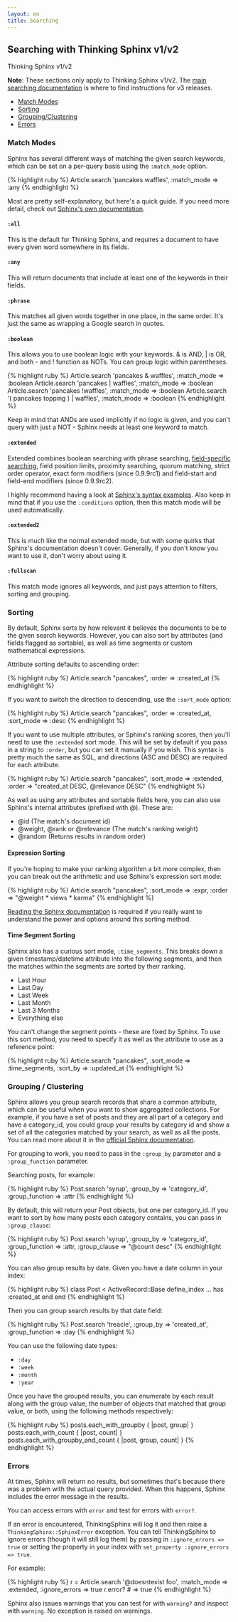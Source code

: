 ```yaml
---
layout: en
title: Searching
---
```


## Searching with Thinking Sphinx v1/v2

<div class="note">
  <p class="old">Thinking Sphinx v1/v2</p>

  <p><strong>Note</strong>: These sections only apply to Thinking Sphinx v1/v2. The <a href="/thinking-sphinx/searching.html">main searching documentation</a> is where to find instructions for v3 releases.
</div>

* [Match Modes](#matchmodes)
* [Sorting](#sorting)
* [Grouping/Clustering](#grouping)
* [Errors](#errors)

<h3 id="matchmodes">Match Modes</h3>

Sphinx has several different ways of matching the given search keywords, which can be set on a per-query basis using the `:match_mode` option.

{% highlight ruby %}
Article.search 'pancakes waffles', :match_mode => :any
{% endhighlight %}

Most are pretty self-explanatory, but here's a quick guide. If you need more detail, check out [Sphinx's own documentation](http://www.sphinxsearch.com/docs/current.html#matching-modes).

#### `:all`

This is the default for Thinking Sphinx, and requires a document to have every given word somewhere in its fields.

#### `:any`

This will return documents that include at least one of the keywords in their fields.

#### `:phrase`

This matches all given words together in one place, in the same order. It's just the same as wrapping a Google search in quotes.

#### `:boolean`

This allows you to use boolean logic with your keywords. &amp; is AND, | is OR, and both - and ! function as NOTs. You can group logic within parentheses.

{% highlight ruby %}
Article.search 'pancakes &amp; waffles', :match_mode => :boolean
Article.search 'pancakes | waffles', :match_mode => :boolean
Article.search 'pancakes !waffles',  :match_mode => :boolean
Article.search '( pancakes topping ) | waffles',
  :match_mode => :boolean
{% endhighlight %}

Keep in mind that ANDs are used implicitly if no logic is given, and you can't query with just a NOT - Sphinx needs at least one keyword to match.

#### `:extended`

Extended combines boolean searching with phrase searching, [field-specific searching](/thinking-sphinx/searching.html#conditions), field position limits, proximity searching, quorum matching, strict order operator, exact form modifiers (since 0.9.9rc1) and field-start and field-end modifiers (since 0.9.9rc2).

I highly recommend having a look at [Sphinx's syntax examples](http://www.sphinxsearch.com/docs/current.html#extended-syntax). Also keep in mind that if you use the `:conditions` option, then this match mode will be used automatically.

#### `:extended2`

This is much like the normal extended mode, but with some quirks that Sphinx's documentation doesn't cover. Generally, if you don't know you want to use it, don't worry about using it.

#### `:fullscan`

This match mode ignores all keywords, and just pays attention to filters, sorting and grouping.

<h3 id="sorting">Sorting</h3>

By default, Sphinx sorts by how relevant it believes the documents to be to the given search keywords. However, you can also sort by attributes (and fields flagged as sortable), as well as time segments or custom mathematical expressions.

Attribute sorting defaults to ascending order:

{% highlight ruby %}
Article.search "pancakes", :order => :created_at
{% endhighlight %}

If you want to switch the direction to descending, use the `:sort_mode` option:

{% highlight ruby %}
Article.search "pancakes", :order => :created_at,
  :sort_mode => :desc
{% endhighlight %}

If you want to use multiple attributes, or Sphinx's ranking scores, then you'll need to use the `:extended` sort mode. This will be set by default if you pass in a string to `:order`, but you can set it manually if you wish. This syntax is pretty much the same as SQL, and directions (ASC and DESC) are required for each attribute.

{% highlight ruby %}
Article.search "pancakes", :sort_mode => :extended,
  :order => "created_at DESC, @relevance DESC"
{% endhighlight %}

As well as using any attributes and sortable fields here, you can also use Sphinx's internal attributes (prefixed with @). These are:

* @id (The match's document id)
* @weight, @rank or @relevance (The match's ranking weight)
* @random (Returns results in random order)

#### Expression Sorting

If you're hoping to make your ranking algorithm a bit more complex, then you can break out the arithmetic and use Sphinx's expression sort mode:

{% highlight ruby %}
Article.search "pancakes", :sort_mode => :expr,
  :order => "@weight * views * karma"
{% endhighlight %}

[Reading the Sphinx documentation](http://www.sphinxsearch.com/docs/current.html#sorting-modes) is required if you really want to understand the power and options around this sorting method.

#### Time Segment Sorting

Sphinx also has a curious sort mode, `:time_segments`. This breaks down a given timestamp/datetime attribute into the following segments, and then the matches within the segments are sorted by their ranking.

* Last Hour
* Last Day
* Last Week
* Last Month
* Last 3 Months
* Everything else

You can't change the segment points - these are fixed by Sphinx. To use this sort method, you need to specify it as well as the attribute to use as a reference point:

{% highlight ruby %}
Article.search "pancakes", :sort_mode => :time_segments,
  :sort_by => :updated_at
{% endhighlight %}

<h3 id="grouping">Grouping / Clustering</h3>

Sphinx allows you group search records that share a common attribute, which can be useful when you want to show aggregated collections. For example, if you have a set of posts and they are all part of a category and have a category_id, you could group your results by category id and show a set of all the categories matched by your search, as well as all the posts. You can read more about it in the [official Sphinx documentation](http://sphinxsearch.com/docs/current.html#clustering).

For grouping to work, you need to pass in the `:group_by` parameter and a `:group_function` parameter.

Searching posts, for example:

{% highlight ruby %}
Post.search 'syrup',
  :group_by       => 'category_id',
  :group_function => :attr
{% endhighlight %}

By default, this will return your Post objects, but one per category_id. If you want to sort by how many posts each category contains, you can pass in `:group_clause`:

{% highlight ruby %}
Post.search 'syrup',
  :group_by       => 'category_id',
  :group_function => :attr,
  :group_clause   => "@count desc"
{% endhighlight %}

You can also group results by date. Given you have a date column in your index:

{% highlight ruby %}
class Post < ActiveRecord::Base
  define_index
    ...
    has :created_at
  end
end
{% endhighlight %}

Then you can group search results by that date field:

{% highlight ruby %}
Post.search 'treacle',
  :group_by       => 'created_at',
  :group_function => :day
{% endhighlight %}

You can use the following date types:

* `:day`
* `:week`
* `:month`
* `:year`

Once you have the grouped results, you can enumerate by each result along with the group value, the number of objects that matched that group value, or both, using the following methods respectively:

{% highlight ruby %}
posts.each_with_groupby           { |post, group| }
posts.each_with_count             { |post, count| }
posts.each_with_groupby_and_count { |post, group, count| }
{% endhighlight %}

<h3 id="errors">Errors</h3>

At times, Sphinx will return no results, but sometimes that's because there was a problem with the actual query provided. When this happens, Sphinx includes the error message in the results.

You can access errors with `error` and test for errors with `error?`.

If an error is encountered, ThinkingSphinx will log it and then raise a `ThinkingSphinx::SphinxError` exception. You can tell ThinkingSphinx to ignore errors (though it will still log them) by passing in `:ignore_errors => true` or setting the property in your index with `set_property :ignore_errors => true`.

For example:

{% highlight ruby %}
r = Article.search '@doesntexist foo', :match_mode => :extended,
                                       :ignore_errors => true
r.error? # => true
{% endhighlight %}

Sphinx also issues warnings that you can test for with `warning?` and inspect with `warning`. No exception is raised on warnings.
